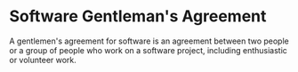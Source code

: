 # Software Gentleman's Agreement

A gentlemen's agreement for software is an agreement between two people or a group of people who work on a software project, including enthusiastic or volunteer work.
